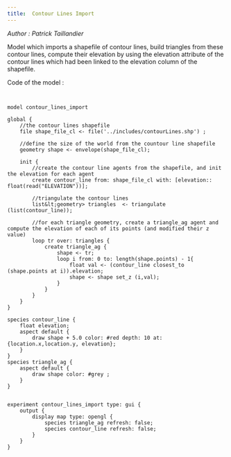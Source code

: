```yaml
---
title:  Contour Lines Import
---
```


[//]: # (keyword|operator_triangulate)
[//]: # (keyword|operator_closest_to)
[//]: # (keyword|operator_set_z)
[//]: # (keyword|constant_#grey)
[//]: # (keyword|concept_load_file)
[//]: # (keyword|concept_gis)
[//]: # (keyword|concept_shapefile)


_Author : Patrick Taillandier_

Model which imports a shapefile of contour lines, build triangles from these contour lines, compute their elevation by using the elevation attribute of the contour lines which had been linked to the elevation column of the shapefile. 


Code of the model : 

```


model contour_lines_import

global {
	//the contour lines shapefile
	file shape_file_cl <- file('../includes/contourLines.shp') ;
	
	//define the size of the world from the countour line shapefile
	geometry shape <- envelope(shape_file_cl);
	
	init {
		//create the contour line agents from the shapefile, and init the elevation for each agent
		create contour_line from: shape_file_cl with: [elevation:: float(read("ELEVATION"))];
		
		//triangulate the contour lines
		list&lt;geometry> triangles  <- triangulate (list(contour_line));
		
		//for each triangle geometry, create a triangle_ag agent and compute the elevation of each of its points (and modified their z value)
		loop tr over: triangles {
			create triangle_ag {
				shape <- tr;
				loop i from: 0 to: length(shape.points) - 1{ 
					float val <- (contour_line closest_to (shape.points at i)).elevation;
					shape <- shape set_z (i,val);
				}
			}
		}	
	}
}

species contour_line {
	float elevation;
	aspect default {
		draw shape + 5.0 color: #red depth: 10 at: {location.x,location.y, elevation}; 
	}
}
species triangle_ag {
	aspect default {
		draw shape color: #grey ; 
	}
}


experiment contour_lines_import type: gui {
	output {
		display map type: opengl {
			species triangle_ag refresh: false;
			species contour_line refresh: false;
		}
	}
}
```
